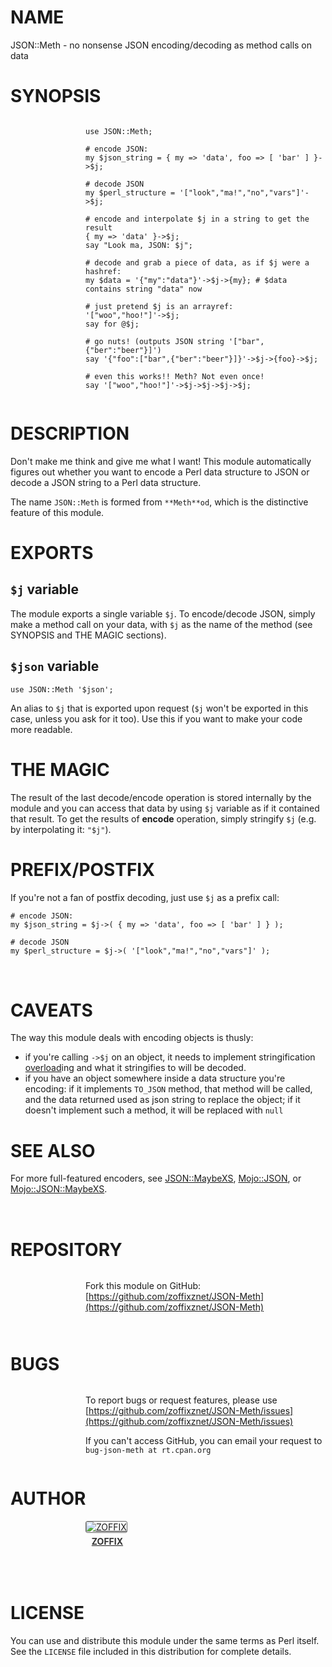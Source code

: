 # NAME

JSON::Meth - no nonsense JSON encoding/decoding as method calls on data

# SYNOPSIS

<div>
    <div style="display: table; height: 91px; background: url(http://zoffix.com/CPAN/Dist-Zilla-Plugin-Pod-Spiffy/icons/section-code.png) no-repeat left; padding-left: 120px;" ><div style="display: table-cell; vertical-align: middle;">
</div>

    use JSON::Meth;

    # encode JSON:
    my $json_string = { my => 'data', foo => [ 'bar' ] }->$j;

    # decode JSON
    my $perl_structure = '["look","ma!","no","vars"]'->$j;

    # encode and interpolate $j in a string to get the result
    { my => 'data' }->$j;
    say "Look ma, JSON: $j";

    # decode and grab a piece of data, as if $j were a hashref:
    my $data = '{"my":"data"}'->$j->{my}; # $data contains string "data" now

    # just pretend $j is an arrayref:
    '["woo","hoo!"]'->$j;
    say for @$j;

    # go nuts! (outputs JSON string '["bar",{"ber":"beer"}]')
    say '{"foo":["bar",{"ber":"beer"}]}'->$j->{foo}->$j;

    # even this works!! Meth? Not even once!
    say '["woo","hoo!"]'->$j->$j->$j->$j;

<div>
    </div></div>
</div>

# DESCRIPTION

Don't make me think and give me what I want! This module automatically
figures out whether you want to encode a Perl data structure to JSON
or decode a JSON string to a Perl data structure.

The name `JSON::Meth` is formed from
`**Meth**od`, which is the distinctive feature of this module.

# EXPORTS

## `$j` variable

The module exports a single variable `$j`. To encode/decode JSON,
simply make a method call on your data, with `$j` as
the name of the method (see SYNOPSIS and THE MAGIC sections).

## `$json` variable

    use JSON::Meth '$json';

An alias to `$j` that is exported upon request (`$j` won't be
exported in this case, unless you ask for it too). Use this if you
want to make your code more readable.

# THE MAGIC

The result of the last decode/encode operation is stored internally
by the module and you can access that data by using `$j` variable
as if it contained that result. To get the results of **encode** operation,
simply stringify `$j` (e.g. by interpolating it: `"$j"`).

# PREFIX/POSTFIX

If you're not a fan of postfix decoding, just use `$j` as a prefix call:

    # encode JSON:
    my $json_string = $j->( { my => 'data', foo => [ 'bar' ] } );

    # decode JSON
    my $perl_structure = $j->( '["look","ma!","no","vars"]' );

<div>
    <div style="background: url(http://zoffix.com/CPAN/Dist-Zilla-Plugin-Pod-Spiffy/icons/hr.png);height: 18px;"></div>
</div>

# CAVEATS

The way this module deals with encoding objects is thusly:

- if you're calling `->$j` on an object, it needs to
implement stringification [overload](https://metacpan.org/pod/overload)ing and what it stringifies to
will be decoded.
- if you have an object somewhere inside a data structure you're
encoding: if
it implements `TO_JSON` method, that method will be called, and the data
returned used as json string to replace the object; if it doesn't
implement such a method, it will be replaced with `null`

# SEE ALSO

For more full-featured encoders, see [JSON::MaybeXS](https://metacpan.org/pod/JSON::MaybeXS),
[Mojo::JSON](https://metacpan.org/pod/Mojo::JSON), or [Mojo::JSON::MaybeXS](https://metacpan.org/pod/Mojo::JSON::MaybeXS).

<div>
    <div style="background: url(http://zoffix.com/CPAN/Dist-Zilla-Plugin-Pod-Spiffy/icons/hr.png);height: 18px;"></div>
</div>

# REPOSITORY

<div>
    <div style="display: table; height: 91px; background: url(http://zoffix.com/CPAN/Dist-Zilla-Plugin-Pod-Spiffy/icons/section-github.png) no-repeat left; padding-left: 120px;" ><div style="display: table-cell; vertical-align: middle;">
</div>

Fork this module on GitHub:
[https://github.com/zoffixznet/JSON-Meth](https://github.com/zoffixznet/JSON-Meth)

<div>
    </div></div>
</div>

# BUGS

<div>
    <div style="display: table; height: 91px; background: url(http://zoffix.com/CPAN/Dist-Zilla-Plugin-Pod-Spiffy/icons/section-bugs.png) no-repeat left; padding-left: 120px;" ><div style="display: table-cell; vertical-align: middle;">
</div>

To report bugs or request features, please use
[https://github.com/zoffixznet/JSON-Meth/issues](https://github.com/zoffixznet/JSON-Meth/issues)

If you can't access GitHub, you can email your request
to `bug-json-meth at rt.cpan.org`

<div>
    </div></div>
</div>

# AUTHOR

<div>
    <div style="display: table; height: 91px; background: url(http://zoffix.com/CPAN/Dist-Zilla-Plugin-Pod-Spiffy/icons/section-author.png) no-repeat left; padding-left: 120px;" ><div style="display: table-cell; vertical-align: middle;">
</div>

<div>
    <span style="display: inline-block; text-align: center;"> <a href="http://metacpan.org/author/ZOFFIX"> <img src="http://www.gravatar.com/avatar/328e658ab6b08dfb5c106266a4a5d065?d=http%3A%2F%2Fwww.gravatar.com%2Favatar%2F627d83ef9879f31bdabf448e666a32d5" alt="ZOFFIX" style="display: block; margin: 0 3px 5px 0!important; border: 1px solid #666; border-radius: 3px; "> <span style="color: #333; font-weight: bold;">ZOFFIX</span> </a> </span>
</div>

<div>
    </div></div>
</div>

# LICENSE

You can use and distribute this module under the same terms as Perl itself.
See the `LICENSE` file included in this distribution for complete
details.
